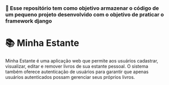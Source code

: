 
### 🚀 Esse repositório tem como objetivo armazenar o código de um pequeno projeto desenvolvido com o objetivo de praticar o framework django
# 📚 Minha Estante

Minha Estante é uma aplicação web que permite aos usuários cadastrar, visualizar, editar e remover livros de sua estante pessoal. O sistema também oferece autenticação de usuários para garantir que apenas usuários autenticados possam gerenciar seus próprios livros.
